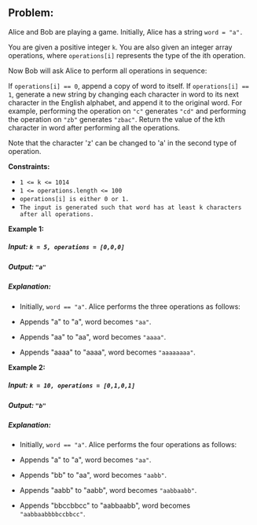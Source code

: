 ## Problem:  
Alice and Bob are playing a game. Initially, Alice has a string `word = "a".`

You are given a positive integer `k`. You are also given an integer array operations, where `operations[i]` represents the type of the ith operation.

Now Bob will ask Alice to perform all operations in sequence:

If `operations[i] == 0`, append a copy of word to itself.
If `operations[i] == 1`, generate a new string by changing each character in word to its next character in the English alphabet, and append it to the original word. For example, performing the operation on `"c"` generates `"cd"` and performing the operation on `"zb"` generates `"zbac"`.
Return the value of the kth character in word after performing all the operations.

Note that the character 'z' can be changed to 'a' in the second type of operation.

**Constraints:**
- `1 <= k <= 1014`
- `1 <= operations.length <= 100`
- `operations[i] is either 0 or 1.`
- `The input is generated such that word has at least k characters after all operations.`

**Example 1:**

##### Input: `k = 5, operations = [0,0,0]`

##### Output: `"a"`

##### Explanation:

- Initially, `word == "a"`. Alice performs the three operations as follows:

- Appends "a" to "a", word becomes `"aa"`.
- Appends "aa" to "aa", word becomes `"aaaa"`.
- Appends "aaaa" to "aaaa", word becomes `"aaaaaaaa"`.

**Example 2:**

##### Input: `k = 10, operations = [0,1,0,1]`

##### Output: `"b"`

##### Explanation:

- Initially, `word == "a"`. Alice performs the four operations as follows:

- Appends "a" to "a", word becomes `"aa"`.
- Appends "bb" to "aa", word becomes `"aabb"`.
- Appends "aabb" to "aabb", word becomes `"aabbaabb"`.
- Appends "bbccbbcc" to "aabbaabb", word becomes `"aabbaabbbbccbbcc"`.
